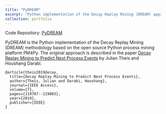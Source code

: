 ```yaml
---
title: "PyDREAM"
excerpt: "Python implementation of the Decay Replay Mining (DREAM) approach"
collection: portfolio
---
```


Code Repository: [PyDREAM](https://github.com/Julian-Theis/PyDREAM)

PyDREAM is the Python implementation of the Decay Replay Mining (DREAM) methodology based on the open source Python process mining platform PM4Py. The original approach is described in the paper [Decay Replay Mining to Predict Next Process Events](https://julian-theis.github.io/publication/dream-nap) by Julian Theis and Houshang Darabi.

```
@article{theis2019decay,
  title={Decay Replay Mining to Predict Next Process Events},
  author={Theis, Julian and Darabi, Houshang},
  journal={IEEE Access},
  volume={7},
  pages={119787--119803},
  year={2019},
  publisher={IEEE}
}
```
